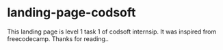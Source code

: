 # landing-page-codsoft
This landing page is level 1 task 1 of codsoft internsip. It was inspired from freecodecamp. 
                        Thanks for reading..
